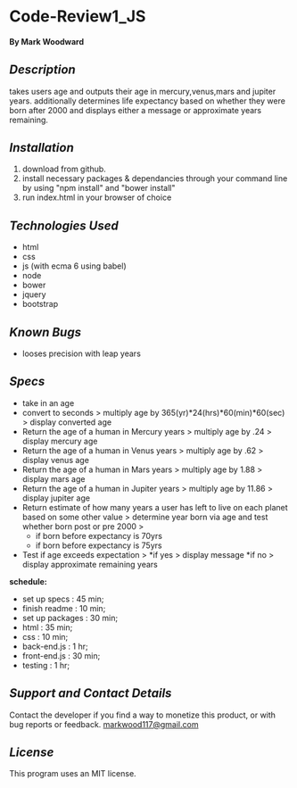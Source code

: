 # **Code-Review1_JS**
#### By Mark Woodward

## _Description_
takes users age and outputs their age in mercury,venus,mars and jupiter years. additionally determines life expectancy based on whether they were born after 2000 and displays either a message or approximate years remaining.

## _Installation_
1. download from github.
2. install necessary packages & dependancies through your command line by using "npm install" and "bower install"
3. run index.html in your browser of choice

## _Technologies Used_
* html
* css
* js (with ecma 6 using babel)
* node
* bower
* jquery
* bootstrap

## _Known Bugs_
* looses precision with leap years

## _Specs_
* take in an age
* convert to seconds > multiply age by 365(yr)*24(hrs)*60(min)*60(sec) > display converted age
* Return the age of a human in Mercury years > multiply age by .24 > display mercury age
* Return the age of a human in Venus years > multiply age by .62 > display venus age
* Return the age of a human in Mars years > multiply age by 1.88 > display mars age
* Return the age of a human in Jupiter years > multiply age by 11.86 > display jupiter age
* Return estimate of how many years a user has left to live on each planet based on some other value > determine year born via age and test whether born post or pre 2000 >
  * if born before expectancy is 70yrs
  * if born before expectancy is 75yrs
* Test if age exceeds expectation >
  *if yes > display message
  *if no  > display approximate remaining years


**schedule:**
* set up specs    : 45 min;
* finish readme   : 10 min;
* set up packages : 30 min;
* html            : 35 min;
* css             : 10 min;
* back-end.js     : 1 hr;
* front-end.js    : 30 min;
* testing         : 1 hr;

## _Support and Contact Details_   
Contact the developer if you find a way to monetize this product, or with bug reports or feedback. <markwood117@gmail.com>  

## _License_
This program uses an MIT license.
